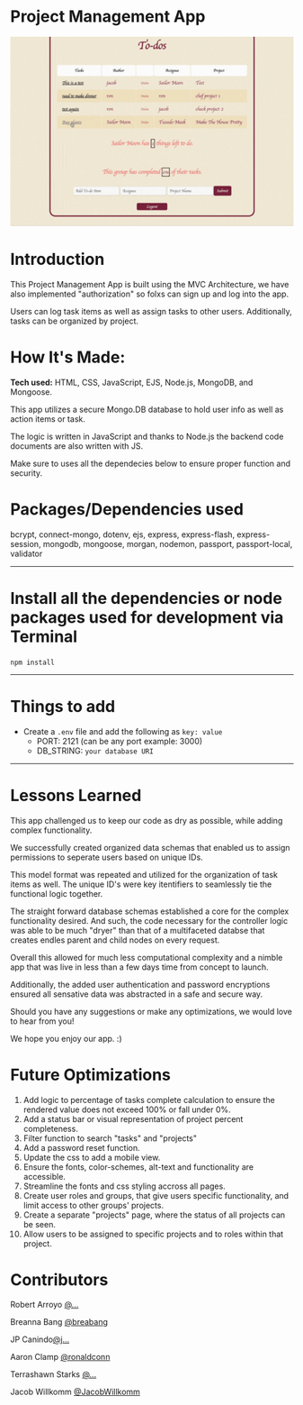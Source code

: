 # Project Management App

![gif of app in action](https://github.com/JacobWillkomm/project-management-mvc/blob/main/grouptodo.gif)

# Introduction

This Project Management App is built using the MVC Architecture, we have also implemented "authorization" so folxs can sign up and log into the app. 

Users can log task items as well as assign tasks to other users. Additionally, tasks can be organized by project. 

# How It's Made:
**Tech used:** HTML, CSS, JavaScript, EJS, Node.js, MongoDB, and Mongoose.

This app utilizes a secure Mongo.DB database to hold user info as well as action items or task.

The logic is written in JavaScript and thanks to Node.js the backend code documents are also written with JS.

Make sure to uses all the dependecies below to ensure proper function and security.


# Packages/Dependencies used 

bcrypt, connect-mongo, dotenv, ejs, express, express-flash, express-session, mongodb, mongoose, morgan, nodemon, passport, passport-local, validator

---

# Install all the dependencies or node packages used for development via Terminal

`npm install` 

---

# Things to add

- Create a `.env` file and add the following as `key: value` 
  - PORT: 2121 (can be any port example: 3000) 
  - DB_STRING: `your database URI` 
 ---

 
# Lessons Learned

This app challenged us to keep our code as dry as possible, while adding complex functionality. 

We successfully created organized data schemas that enabled us to assign permissions to seperate users based on unique IDs. 

This model format was repeated and utilized for the organization of task items as well. The unique ID's were key itentifiers to seamlessly tie the functional logic together. 

The straight forward database schemas established a core for the complex functionality desired. And such, the code necessary for the controller logic was able to be much "dryer" than that of a multifaceted databse that creates endles parent and child nodes on every request. 

Overall this allowed for much less computational complexity and a nimble app that was live in less than a few days time from concept to launch.

Additionally, the added user authentication and password encryptions ensured all sensative data was abstracted in a safe and secure way.

Should you have any suggestions or make any optimizations, we would love to hear from you!

We hope you enjoy our app. :)


# Future Optimizations

1) Add logic to percentage of tasks complete calculation to ensure the rendered value does not exceed 100% or fall under 0%.
2) Add a status bar or visual representation of project percent completeness.
3) Filter function to search "tasks" and "projects"
4) Add a password reset function.
5) Update the css to add a mobile view.
6) Ensure the fonts, color-schemes, alt-text and functionality are accessible.
7) Streamline the fonts and css styling accross all pages.
8) Create user roles and groups, that give users specific functionality, and limit access to other groups' projects.
9) Create a separate "projects" page, where the status of all projects can be seen.
10) Allow users to be assigned to specific projects and to roles within that project.
   

# Contributors

Robert Arroyo [@...](https://github.com/...)

Breanna Bang [@breabang](https://github.com/breabang)

JP Canindo[@j...](https://github.com/...)

Aaron Clamp [@ronaldconn](https://github.com/ronaldconn)

Terrashawn Starks [@...](https://github.com/...)

Jacob Willkomm [@JacobWillkomm](https://github.com/JacobWillkomm)



